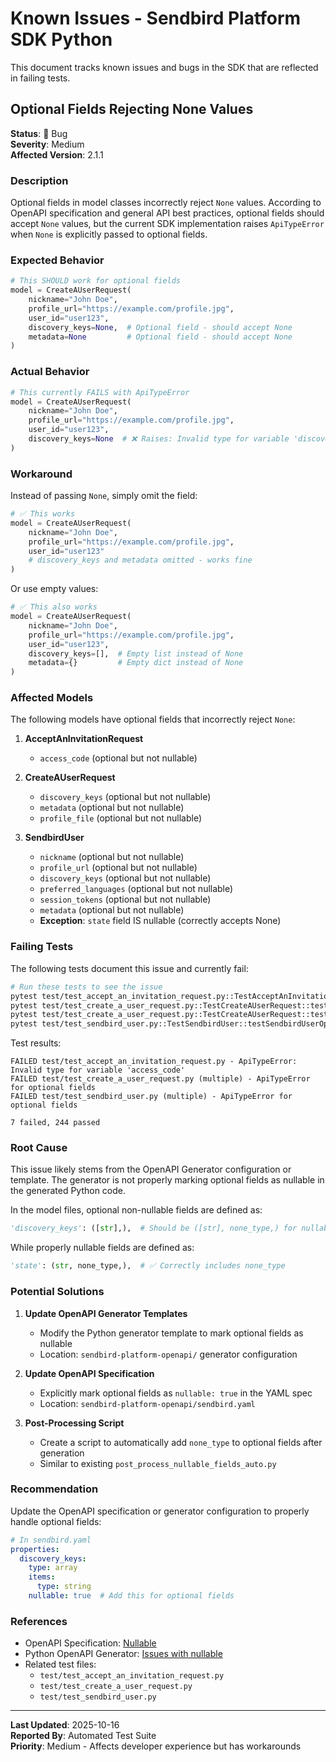 # Known Issues - Sendbird Platform SDK Python

This document tracks known issues and bugs in the SDK that are reflected in failing tests.

## Optional Fields Rejecting None Values

**Status**: 🐛 Bug  
**Severity**: Medium  
**Affected Version**: 2.1.1

### Description

Optional fields in model classes incorrectly reject `None` values. According to OpenAPI specification and general API best practices, optional fields should accept `None` values, but the current SDK implementation raises `ApiTypeError` when `None` is explicitly passed to optional fields.

### Expected Behavior

```python
# This SHOULD work for optional fields
model = CreateAUserRequest(
    nickname="John Doe",
    profile_url="https://example.com/profile.jpg",
    user_id="user123",
    discovery_keys=None,  # Optional field - should accept None
    metadata=None         # Optional field - should accept None
)
```

### Actual Behavior

```python
# This currently FAILS with ApiTypeError
model = CreateAUserRequest(
    nickname="John Doe",
    profile_url="https://example.com/profile.jpg",
    user_id="user123",
    discovery_keys=None  # ❌ Raises: Invalid type for variable 'discovery_keys'
)
```

### Workaround

Instead of passing `None`, simply omit the field:

```python
# ✅ This works
model = CreateAUserRequest(
    nickname="John Doe",
    profile_url="https://example.com/profile.jpg",
    user_id="user123"
    # discovery_keys and metadata omitted - works fine
)
```

Or use empty values:

```python
# ✅ This also works
model = CreateAUserRequest(
    nickname="John Doe",
    profile_url="https://example.com/profile.jpg",
    user_id="user123",
    discovery_keys=[],  # Empty list instead of None
    metadata={}         # Empty dict instead of None
)
```

### Affected Models

The following models have optional fields that incorrectly reject `None`:

1. **AcceptAnInvitationRequest**
   - `access_code` (optional but not nullable)

2. **CreateAUserRequest**
   - `discovery_keys` (optional but not nullable)
   - `metadata` (optional but not nullable)
   - `profile_file` (optional but not nullable)

3. **SendbirdUser**
   - `nickname` (optional but not nullable)
   - `profile_url` (optional but not nullable)
   - `discovery_keys` (optional but not nullable)
   - `preferred_languages` (optional but not nullable)
   - `session_tokens` (optional but not nullable)
   - `metadata` (optional but not nullable)
   - **Exception**: `state` field IS nullable (correctly accepts None)

### Failing Tests

The following tests document this issue and currently fail:

```bash
# Run these tests to see the issue
pytest test/test_accept_an_invitation_request.py::TestAcceptAnInvitationRequest::testAcceptAnInvitationRequestOptionalFieldShouldAcceptNone -v
pytest test/test_create_a_user_request.py::TestCreateAUserRequest::testCreateAUserRequestOptionalDiscoveryKeys -v
pytest test/test_create_a_user_request.py::TestCreateAUserRequest::testCreateAUserRequestOptionalMetadata -v
pytest test/test_sendbird_user.py::TestSendbirdUser::testSendbirdUserOptionalFields -v
```

Test results:
```
FAILED test/test_accept_an_invitation_request.py - ApiTypeError: Invalid type for variable 'access_code'
FAILED test/test_create_a_user_request.py (multiple) - ApiTypeError for optional fields
FAILED test/test_sendbird_user.py (multiple) - ApiTypeError for optional fields

7 failed, 244 passed
```

### Root Cause

This issue likely stems from the OpenAPI Generator configuration or template. The generator is not properly marking optional fields as nullable in the generated Python code.

In the model files, optional non-nullable fields are defined as:
```python
'discovery_keys': ([str],),  # Should be ([str], none_type,) for nullable
```

While properly nullable fields are defined as:
```python
'state': (str, none_type,),  # ✅ Correctly includes none_type
```

### Potential Solutions

1. **Update OpenAPI Generator Templates**
   - Modify the Python generator template to mark optional fields as nullable
   - Location: `sendbird-platform-openapi/` generator configuration

2. **Update OpenAPI Specification**
   - Explicitly mark optional fields as `nullable: true` in the YAML spec
   - Location: `sendbird-platform-openapi/sendbird.yaml`

3. **Post-Processing Script**
   - Create a script to automatically add `none_type` to optional fields after generation
   - Similar to existing `post_process_nullable_fields_auto.py`

### Recommendation

Update the OpenAPI specification or generator configuration to properly handle optional fields:

```yaml
# In sendbird.yaml
properties:
  discovery_keys:
    type: array
    items:
      type: string
    nullable: true  # Add this for optional fields
```

### References

- OpenAPI Specification: [Nullable](https://swagger.io/docs/specification/data-models/data-types/#null)
- Python OpenAPI Generator: [Issues with nullable](https://github.com/OpenAPITools/openapi-generator/issues?q=nullable+python)
- Related test files:
  - `test/test_accept_an_invitation_request.py`
  - `test/test_create_a_user_request.py`
  - `test/test_sendbird_user.py`

---

**Last Updated**: 2025-10-16  
**Reported By**: Automated Test Suite  
**Priority**: Medium - Affects developer experience but has workarounds

